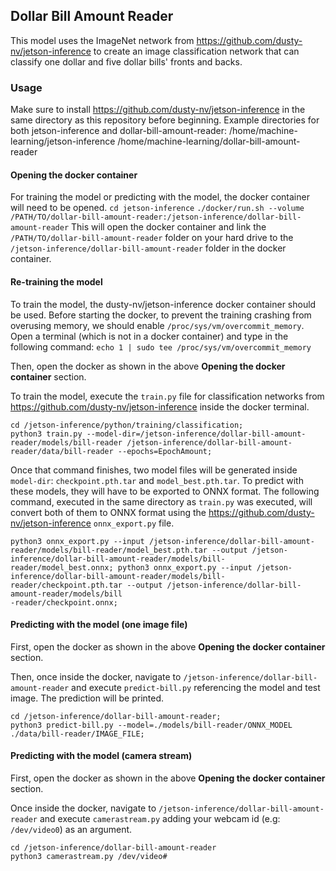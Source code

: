 ## Dollar Bill Amount Reader

This model uses the ImageNet network from https://github.com/dusty-nv/jetson-inference to create an image classification network that can classify one dollar and five dollar bills' fronts and backs.

### Usage

Make sure to install https://github.com/dusty-nv/jetson-inference in the same directory as this repository before beginning.
Example directories for both jetson-inference and dollar-bill-amount-reader:
/home/machine-learning/jetson-inference
/home/machine-learning/dollar-bill-amount-reader

#### Opening the docker container

For training the model or predicting with the model, the docker container will need to be opened.
``cd jetson-inference``
``./docker/run.sh --volume /PATH/TO/dollar-bill-amount-reader:/jetson-inference/dollar-bill-amount-reader``
This will open the docker container and link the `/PATH/TO/dollar-bill-amount-reader` folder on your hard drive to the `/jetson-inference/dollar-bill-amount-reader` folder in the docker container.

#### Re-training the model

To train the model, the dusty-nv/jetson-inference docker container should be used.
Before starting the docker, to prevent the training crashing from overusing memory, we should enable ``/proc/sys/vm/overcommit_memory``. Open a terminal (which is not in a docker container) and type in the following command:
`echo 1 | sudo tee /proc/sys/vm/overcommit_memory`

Then, open the docker as shown in the above **Opening the docker container** section.

To train the model, execute the `train.py` file for classification networks from  https://github.com/dusty-nv/jetson-inference inside the docker terminal.
```
cd /jetson-inference/python/training/classification;
python3 train.py --model-dir=/jetson-inference/dollar-bill-amount-reader/models/bill-reader /jetson-inference/dollar-bill-amount-reader/data/bill-reader --epochs=EpochAmount;
```

Once that command finishes, two model files will be generated inside `model-dir`: `checkpoint.pth.tar` and `model_best.pth.tar`. To predict with these models, they will have to be exported to ONNX format. The following command, executed in the same directory as `train.py` was executed, will convert both of them to ONNX format using the https://github.com/dusty-nv/jetson-inference `onnx_export.py` file.

```
python3 onnx_export.py --input /jetson-inference/dollar-bill-amount-reader/models/bill-reader/model_best.pth.tar --output /jetson-inference/dollar-bill-amount-reader/models/bill-reader/model_best.onnx; python3 onnx_export.py --input /jetson-inference/dollar-bill-amount-reader/models/bill-reader/checkpoint.pth.tar --output /jetson-inference/dollar-bill-amount-reader/models/bill
-reader/checkpoint.onnx;
```

#### Predicting with the model (one image file)

First, open the docker as shown in the above **Opening the docker container** section.

Then, once inside the docker, navigate to `/jetson-inference/dollar-bill-amount-reader` and execute `predict-bill.py` referencing the model and test image. The prediction will be printed.

```
cd /jetson-inference/dollar-bill-amount-reader;
python3 predict-bill.py --model=./models/bill-reader/ONNX_MODEL ./data/bill-reader/IMAGE_FILE;
```
#### Predicting with the model (camera stream)

First, open the docker as shown in the above **Opening the docker container** section.

Once inside the docker, navigate to `/jetson-inference/dollar-bill-amount-reader` and execute `camerastream.py` adding your webcam id (e.g: `/dev/video0`) as an argument.

```
cd /jetson-inference/dollar-bill-amount-reader
python3 camerastream.py /dev/video#

```
